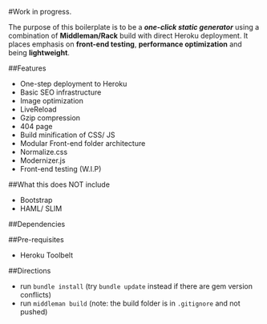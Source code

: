 #Work in progress.

The purpose of this boilerplate is to be a **_one-click static generator_** using a combination of __Middleman/Rack__ build with direct Heroku deployment. It places emphasis on __front-end testing__, __performance optimization__ and being __lightweight__.

##Features
- One-step deployment to Heroku
- Basic SEO infrastructure
- Image optimization
- LiveReload
- Gzip compression
- 404 page
- Build minification of CSS/ JS
- Modular Front-end folder architecture
- Normalize.css
- Modernizer.js
- Front-end testing (W.I.P)

##What this does NOT include
- Bootstrap
- HAML/ SLIM

##Dependencies

##Pre-requisites 
- Heroku Toolbelt

##Directions
- run `bundle install` (try `bundle update` instead if there are gem version conflicts)
- run `middleman build` (note: the build folder is in `.gitignore` and not pushed)